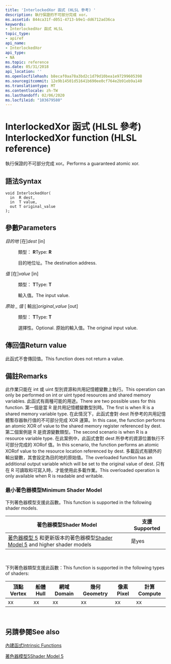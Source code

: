 ```yaml
---
title: 'InterlockedXor 函式 (HLSL 參考) '
description: 執行保證的不可部分完成 xor。
ms.assetid: 844ca31f-d051-4713-b9e1-dd6712ad36ca
keywords:
- InterlockedXor 函式 HLSL
topic_type:
- apiref
api_name:
- InterlockedXor
api_type:
- NA
ms.topic: reference
ms.date: 05/31/2018
api_location: ''
ms.openlocfilehash: b8ecaf0aa78a3bd2c1d79d10bea1e97299605398
ms.sourcegitcommit: 12e9b14501d51641b690ee0cf764e2b91eb9a140
ms.translationtype: MT
ms.contentlocale: zh-TW
ms.lasthandoff: 02/06/2020
ms.locfileid: "103679580"
---
```

# <a name="interlockedxor-function-hlsl-reference"></a><span data-ttu-id="9c5ab-104">InterlockedXor 函式 (HLSL 參考) </span><span class="sxs-lookup"><span data-stu-id="9c5ab-104">InterlockedXor function (HLSL reference)</span></span>

<span data-ttu-id="9c5ab-105">執行保證的不可部分完成 xor。</span><span class="sxs-lookup"><span data-stu-id="9c5ab-105">Performs a guaranteed atomic xor.</span></span>

## <a name="syntax"></a><span data-ttu-id="9c5ab-106">語法</span><span class="sxs-lookup"><span data-stu-id="9c5ab-106">Syntax</span></span>

``` syntax
void InterlockedXor(
  in  R dest,
  in  T value,
  out T original_value
);
```

## <a name="parameters"></a><span data-ttu-id="9c5ab-107">參數</span><span class="sxs-lookup"><span data-stu-id="9c5ab-107">Parameters</span></span>

<dl> <dt>

<span data-ttu-id="9c5ab-108">*目的地* \[在\]</span><span class="sxs-lookup"><span data-stu-id="9c5ab-108">*dest* \[in\]</span></span>
</dt> <dd>

<span data-ttu-id="9c5ab-109">類型： **R**</span><span class="sxs-lookup"><span data-stu-id="9c5ab-109">Type: **R**</span></span>

<span data-ttu-id="9c5ab-110">目的地位址。</span><span class="sxs-lookup"><span data-stu-id="9c5ab-110">The destination address.</span></span>

</dd> <dt>

<span data-ttu-id="9c5ab-111">*值* \[在\]</span><span class="sxs-lookup"><span data-stu-id="9c5ab-111">*value* \[in\]</span></span>
</dt> <dd>

<span data-ttu-id="9c5ab-112">類型： **T**</span><span class="sxs-lookup"><span data-stu-id="9c5ab-112">Type: **T**</span></span>

<span data-ttu-id="9c5ab-113">輸入值。</span><span class="sxs-lookup"><span data-stu-id="9c5ab-113">The input value.</span></span>

</dd> <dt>

<span data-ttu-id="9c5ab-114">*原始 \_ 值* \[ 輸出\]</span><span class="sxs-lookup"><span data-stu-id="9c5ab-114">*original\_value* \[out\]</span></span>
</dt> <dd>

<span data-ttu-id="9c5ab-115">類型： **T**</span><span class="sxs-lookup"><span data-stu-id="9c5ab-115">Type: **T**</span></span>

<span data-ttu-id="9c5ab-116">選擇性。</span><span class="sxs-lookup"><span data-stu-id="9c5ab-116">Optional.</span></span> <span data-ttu-id="9c5ab-117">原始的輸入值。</span><span class="sxs-lookup"><span data-stu-id="9c5ab-117">The original input value.</span></span>

</dd> </dl>

## <a name="return-value"></a><span data-ttu-id="9c5ab-118">傳回值</span><span class="sxs-lookup"><span data-stu-id="9c5ab-118">Return value</span></span>

<span data-ttu-id="9c5ab-119">此函式不會傳回值。</span><span class="sxs-lookup"><span data-stu-id="9c5ab-119">This function does not return a value.</span></span>

## <a name="remarks"></a><span data-ttu-id="9c5ab-120">備註</span><span class="sxs-lookup"><span data-stu-id="9c5ab-120">Remarks</span></span>

<span data-ttu-id="9c5ab-121">此作業只能在 int 或 uint 型別資源和共用記憶體變數上執行。</span><span class="sxs-lookup"><span data-stu-id="9c5ab-121">This operation can only be performed on int or uint typed resources and shared memory variables.</span></span> <span data-ttu-id="9c5ab-122">此函式有兩種可能的用途。</span><span class="sxs-lookup"><span data-stu-id="9c5ab-122">There are two possible uses for this function.</span></span> <span data-ttu-id="9c5ab-123">第一個是當 R 是共用記憶體變數型別時。</span><span class="sxs-lookup"><span data-stu-id="9c5ab-123">The first is when R is a shared memory variable type.</span></span> <span data-ttu-id="9c5ab-124">在此情況下，此函式會對 dest 所參考的共用記憶體暫存器執行值的不可部分完成 XOR 運算。</span><span class="sxs-lookup"><span data-stu-id="9c5ab-124">In this case, the function performs an atomic XOR of value to the shared memory register referenced by dest.</span></span> <span data-ttu-id="9c5ab-125">第二個案例是 R 是資源變數類型。</span><span class="sxs-lookup"><span data-stu-id="9c5ab-125">The second scenario is when R is a resource variable type.</span></span> <span data-ttu-id="9c5ab-126">在此案例中，此函式會對 dest 所參考的資源位置執行不可部分完成的 XORof 值。</span><span class="sxs-lookup"><span data-stu-id="9c5ab-126">In this scenario, the function performs an atomic XORof value to the resource location referenced by dest.</span></span> <span data-ttu-id="9c5ab-127">多載函式有額外的輸出變數，其會設定為目的地的原始值。</span><span class="sxs-lookup"><span data-stu-id="9c5ab-127">The overloaded function has an additional output variable which will be set to the original value of dest.</span></span> <span data-ttu-id="9c5ab-128">只有在 R 可讀取和可寫入時，才能使用此多載作業。</span><span class="sxs-lookup"><span data-stu-id="9c5ab-128">This overloaded operation is only available when R is readable and writable.</span></span>

### <a name="minimum-shader-model"></a><span data-ttu-id="9c5ab-129">最小著色器模型</span><span class="sxs-lookup"><span data-stu-id="9c5ab-129">Minimum Shader Model</span></span>

<span data-ttu-id="9c5ab-130">下列著色器模型支援此函數。</span><span class="sxs-lookup"><span data-stu-id="9c5ab-130">This function is supported in the following shader models.</span></span>



| <span data-ttu-id="9c5ab-131">著色器模型</span><span class="sxs-lookup"><span data-stu-id="9c5ab-131">Shader Model</span></span>                                                                | <span data-ttu-id="9c5ab-132">支援</span><span class="sxs-lookup"><span data-stu-id="9c5ab-132">Supported</span></span> |
|-----------------------------------------------------------------------------|-----------|
| <span data-ttu-id="9c5ab-133">[著色器模型 5](d3d11-graphics-reference-sm5.md) 和更新版本的著色器模型</span><span class="sxs-lookup"><span data-stu-id="9c5ab-133">[Shader Model 5](d3d11-graphics-reference-sm5.md) and higher shader models</span></span> | <span data-ttu-id="9c5ab-134">是</span><span class="sxs-lookup"><span data-stu-id="9c5ab-134">yes</span></span>       |



 

<span data-ttu-id="9c5ab-135">下列著色器類型支援此函數：</span><span class="sxs-lookup"><span data-stu-id="9c5ab-135">This function is supported in the following types of shaders:</span></span>



| <span data-ttu-id="9c5ab-136">頂點</span><span class="sxs-lookup"><span data-stu-id="9c5ab-136">Vertex</span></span> | <span data-ttu-id="9c5ab-137">船體</span><span class="sxs-lookup"><span data-stu-id="9c5ab-137">Hull</span></span> | <span data-ttu-id="9c5ab-138">網域</span><span class="sxs-lookup"><span data-stu-id="9c5ab-138">Domain</span></span> | <span data-ttu-id="9c5ab-139">幾何</span><span class="sxs-lookup"><span data-stu-id="9c5ab-139">Geometry</span></span> | <span data-ttu-id="9c5ab-140">像素</span><span class="sxs-lookup"><span data-stu-id="9c5ab-140">Pixel</span></span> | <span data-ttu-id="9c5ab-141">計算</span><span class="sxs-lookup"><span data-stu-id="9c5ab-141">Compute</span></span> |
|--------|------|--------|----------|-------|---------|
|  <span data-ttu-id="9c5ab-142">x</span><span class="sxs-lookup"><span data-stu-id="9c5ab-142">x</span></span>     |  <span data-ttu-id="9c5ab-143">x</span><span class="sxs-lookup"><span data-stu-id="9c5ab-143">x</span></span>   | <span data-ttu-id="9c5ab-144">x</span><span class="sxs-lookup"><span data-stu-id="9c5ab-144">x</span></span>      |  <span data-ttu-id="9c5ab-145">x</span><span class="sxs-lookup"><span data-stu-id="9c5ab-145">x</span></span>       | <span data-ttu-id="9c5ab-146">x</span><span class="sxs-lookup"><span data-stu-id="9c5ab-146">x</span></span>     | <span data-ttu-id="9c5ab-147">x</span><span class="sxs-lookup"><span data-stu-id="9c5ab-147">x</span></span>       |



 

## <a name="see-also"></a><span data-ttu-id="9c5ab-148">另請參閱</span><span class="sxs-lookup"><span data-stu-id="9c5ab-148">See also</span></span>

<dl> <dt>

[<span data-ttu-id="9c5ab-149">內建函式</span><span class="sxs-lookup"><span data-stu-id="9c5ab-149">Intrinsic Functions</span></span>](dx-graphics-hlsl-intrinsic-functions.md)
</dt> <dt>

[<span data-ttu-id="9c5ab-150">著色器模型5</span><span class="sxs-lookup"><span data-stu-id="9c5ab-150">Shader Model 5</span></span>](d3d11-graphics-reference-sm5.md)
</dt> </dl>

 

 




